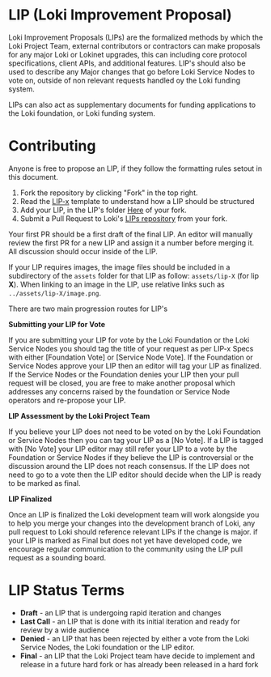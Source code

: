 # LIP (Loki Improvement Proposal)
Loki Improvement Proposals (LIPs) are the formalized methods by which the Loki Project Team, external contributors or contractors can make proposals for any major Loki or Lokinet upgrades, this can including core protocol specifications, client APIs, and additional features. LIP's should also be used to describe any Major changes that go before Loki Service Nodes to vote on, outside of non relevant requests handled oy the Loki funding system. 


LIPs can also act as supplementary documents for funding applications  to the Loki foundation, or Loki funding system.

# Contributing

Anyone is free to propose an LIP, if they follow the formatting rules setout in this document. 

 1. Fork the repository by clicking "Fork" in the top right.
 2. Read the [LIP-x](lip-X.md) template to understand how a LIP should be structured
 2. Add your LIP, in the LIP's folder [Here](https://github.com/loki-project/LIPs/tree/master/LIPS) of your fork.
 3. Submit a Pull Request to Loki's [LIPs repository](https://github.com/loki-project/LIPs) from your fork.

Your first PR should be a first draft of the final LIP. An editor will manually review the first PR for a new LIP and assign it a number before merging it. All discussion should occur inside of the LIP.

If your LIP requires images, the image files should be included in a subdirectory of the `assets` folder for that LIP as follow: `assets/lip-X` (for lip **X**). When linking to an image in the LIP, use relative links such as `../assets/lip-X/image.png`.

There are two main progression routes for LIP's

**Submitting your LIP for Vote**

If you are submitting your LIP for vote by the Loki Foundation or the Loki Service Nodes you should tag the title of your request as per LIP-x Specs with either [Foundation Vote] or [Service Node Vote]. If the Foundation or Service Nodes approve your LIP then an editor will tag your LIP as finalized. If the Service Nodes or the Foundation denies your LIP then your pull request will be closed, you are free to make another proposal which addresses any concerns raised by the foundation or Service Node operators and re-propose your LIP.

**LIP Assessment by the Loki Project Team**

If you believe your LIP does not need to be voted on by the Loki Foundation or Service Nodes then you can tag your LIP as a [No Vote]. If a LIP is tagged with [No Vote] your LIP editor may still refer your LIP to a vote by the Foundation or Service Nodes if they believe the LIP is controversial or the discussion around the LIP does not reach consensus.
If the LIP does not need to go to a vote then the LIP editor should decide when the LIP is ready to be marked as final. 

**LIP Finalized**

Once an LIP is finalized the Loki development team will work alongside you to help you merge your changes into the development branch of Loki, any pull request to Loki should reference relevant LIPs if the change is major. if your LIP is marked as Final but does not yet have developed code, we encourage regular communication to the community using the LIP pull request as a sounding board.

# LIP Status Terms
* **Draft** - an LIP that is undergoing rapid iteration and changes
* **Last Call** - an LIP that is done with its initial iteration and ready for review by a wide audience
* **Denied** - an LIP that has been rejected by either a vote from the Loki Service Nodes, the Loki foundation or the LIP editor.
* **Final** - an LIP that the Loki Project team have decide to implement and release in a future hard fork or has already been released in a hard fork
